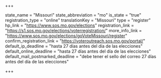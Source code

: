 +++

state_name = "Missouri"
state_abbreviation = "mo"
is_state = "true"
registration_type = "online"
translationKey = "Missouri"
type = "register"
hp_link = "https://www.sos.mo.gov/elections"
registration_link = "https://s1.sos.mo.gov/elections/voterregistration/"
more_info_link = "https://www.sos.mo.gov/elections/goVoteMissouri/register"
confirm_registration_link = "https://voteroutreach.sos.mo.gov/portal/"
default_ip_deadline = "hasta 27 días antes del día de las elecciones"
default_online_deadline = "hasta 27 días antes del día de las elecciones"
default_mail_postmarked_deadline = "debe tener el sello del correo 27 días antes del día de las elecciones"

+++